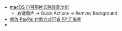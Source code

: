 - [macOS 自带图片去除背景功能](https://twitter.com/tdinh_me/status/1775356533418910161)
	- 右键图片 -> Quick Actions -> Remvev Background
- [修改 PayPal 付款方式可省 PP 汇率差](https://imglan.com/428.html)
-